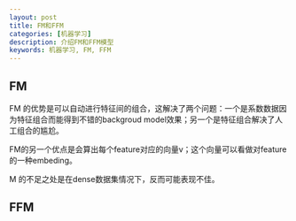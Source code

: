 ```yaml
---
layout: post
title: FM和FFM
categories: [机器学习]
description: 介绍FM和FFM模型
keywords: 机器学习, FM, FFM
---
```


## FM

FM 的优势是可以自动进行特征间的组合，这解决了两个问题：一个是系数数据因为特征组合而能得到不错的backgroud model效果；另一个是特征组合解决了人工组合的尴尬。

FM的另一个优点是会算出每个feature对应的向量v；这个向量可以看做对feature的一种embeding。

M 的不足之处是在dense数据集情况下，反而可能表现不佳。

## FFM
